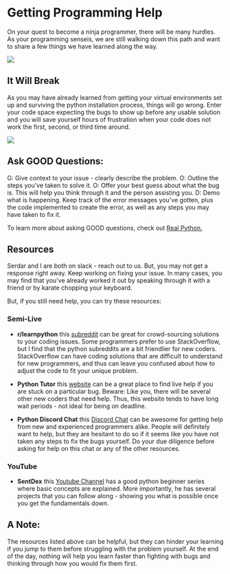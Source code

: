 # Getting Programming Help

On your quest to become a ninja programmer, there will be many hurdles. As your programming senseis, we are still walking down this path and want to share a few things we have learned along the way.

![](https://github.com/stanfordjournalism/stanford-progj-2020/blob/master/images/naruto_sage_mode.jpg)

## It Will Break
As you may have already learned from getting your virtual environments set up and surviving the python installation process, things will go wrong. Enter your code space expecting the bugs to show up before any usable solution and you will save yourself hours of frustration when your code does not work the first, second, or third time around. 

![](https://github.com/stanfordjournalism/stanford-progj-2020/blob/master/images/sensei_image.jpg)


## Ask GOOD Questions:
G: Give context to your issue - clearly describe the problem.
O: Outline the steps you've taken to solve it.
O: Offer your best guess about what the bug is. This will help you think through it and the person assisting you.
D: Demo what is happening. Keep track of the error messages you've gotten, plus the code implemented to create the error, as well as any steps you may have taken to fix it.

To learn more about asking GOOD questions, check out [Real Python.](https://realpython.com/lessons/ask-good-questions/)


## Resources

Serdar and I are both on slack - reach out to us. But, you may not get a response right away. Keep working on fixing your issue. In many cases, you may find that you've already worked it out by speaking through it with a friend or by karate chopping your keyboard. 

But, if you still need help, you can try these resources:


### Semi-Live

* **r/learnpython** this [subreddit](https://www.reddit.com/r/learnpython/) can be great for crowd-sourcing solutions to your coding issues. Some programmers prefer to use StackOverflow, but I find that the python subreddits are a bit friendlier for new coders. StackOverflow can have coding solutions that are difficult to understand for new programmers, and thus can leave you confused about how to adjust the code to fit your unique problem.

* **Python Tutor** this [website](http://pythontutor.com/visualize.html#mode=edit) can be a great place to find live help if you are stuck on a particular bug. Beware: Like you, there will be several other new coders that need help. Thus, this website tends to have long wait periods - not ideal for being on deadline. 

* **Python Discord Chat** this [Discord Chat](https://discordapp.com/invite/python) can be awesome for getting help from new and experienced programmers alike. People will definitely want to help, but they are hesitant to do so if it seems like you have not taken any steps to fix the bugs yourself. Do your due diligence before asking for help on this chat or any of the other resources.

### YouTube

* **SentDex** this [Youtube Channel](https://www.youtube.com/user/sentdex) has a good python beginner series where basic concepts are explained. More importantly, he has several projects that you can follow along - showing you what is possible once you get the fundamentals down.


## A Note:

The resources listed above can be helpful, but they can hinder your learning if you jump to them before struggling with the problem yourself. At the end of the day, nothing will help you learn faster than fighting with bugs and thinking through how you would fix them first. 




